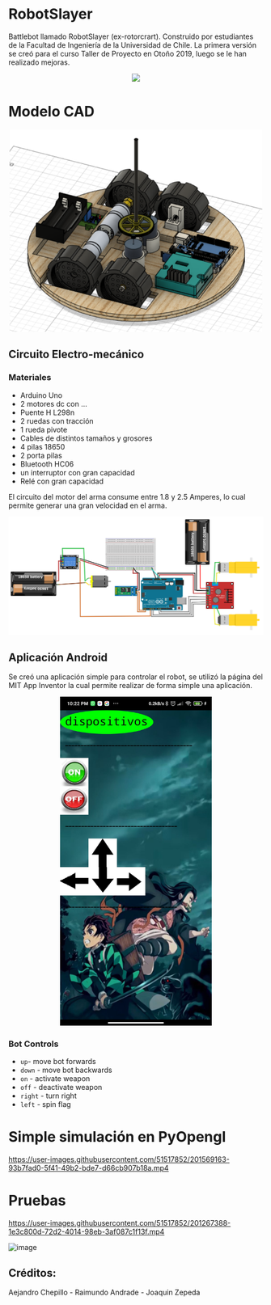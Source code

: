 # RobotSlayer
Battlebot llamado RobotSlayer (ex-rotorcrart). Construido por estudiantes de la Facultad de Ingeniería de la Universidad de Chile. La primera versión se creó para el curso Taller de Proyecto en Otoño 2019, luego se le han realizado mejoras. 
 
<div align="center">
<img src="Diseño CAD/RobotSlayer V1.1 v7.png"/>
</div>
 
# Modelo CAD
 
<div align="center">
<img src="Diseño CAD/img1.png" width=500/>
</div>
 
## Circuito Electro-mecánico
 
### Materiales
  * Arduino Uno
  * 2 motores dc con ...
  * Puente H L298n
  * 2 ruedas con tracción
  * 1 rueda pivote
  * Cables de distintos tamaños y grosores
  * 4 pilas 18650 
  * 2 porta pilas
  * Bluetooth HC06
  * un interruptor con gran capacidad
  * Relé con gran capacidad
 
El circuito del motor del arma consume entre 1.8 y 2.5 Amperes, lo cual permite generar una gran velocidad en el arma. 
 
![Circuito](Electronica/imgs/diagramaElectroMecanico.png)
 
 
## Aplicación Android
 
Se creó una aplicación simple para controlar el robot, se utilizó la página del MIT App Inventor la cual permite realizar de forma simple una aplicación.
 
<div align="center">
<img src="controlApp/imgs/app.jpg" width=300/>
</div>
 
 
### Bot Controls
 * `up`- move bot forwards 
 * `down` - move bot backwards 
 * `on` - activate weapon
 * `off` - deactivate weapon 
 * `right` - turn right
 * `left` - spin flag
 
# Simple simulación en PyOpengl

https://user-images.githubusercontent.com/51517852/201569163-93b7fad0-5f41-49b2-bde7-d66cb907b18a.mp4
 
# Pruebas

https://user-images.githubusercontent.com/51517852/201267388-1e3c800d-72d2-4014-98eb-3af087c1f13f.mp4
 

![image](https://user-images.githubusercontent.com/51517852/201267566-e58228b5-6cb1-46be-885a-501465d4f457.png)
 
 
 
## Créditos:  
Aejandro Chepillo - Raimundo Andrade - Joaquin Zepeda
